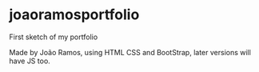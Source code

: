 # joaoramosportfolio
First sketch of my portfolio

Made by João Ramos, using HTML CSS and BootStrap, later versions will have JS too.
